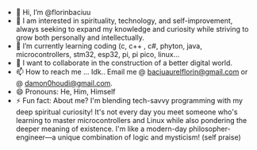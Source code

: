 - 👋 Hi, I’m @florinbaciuu
- 👀 I am interested in spirituality, technology, and self-improvement, always seeking to expand my knowledge and curiosity while striving to grow both personally and intellectually.
- 🌱 I’m currently learning coding (c, c++ , c#, phyton, java, microcontrollers, stm32, esp32, pi, pi pico, linux...
- 💞️ I want to collaborate in the construction of a better digital world.
- 📫 How to reach me ... Idk.. Email me @ baciuaurelflorin@gmail.com or @ damon0houdi@gmail.com. 
- 😄 Pronouns: He, Him, Himself
- ⚡ Fun fact: About me? I'm blending tech-savvy programming with my deep spiritual curiosity! It's not every day you meet someone who's learning to master microcontrollers and Linux while also pondering the deeper meaning of existence. I'm like a modern-day philosopher-engineer—a unique combination of logic and mysticism! (self praise)

<!---
florinbaciuu/florinbaciuu is a ✨ special ✨ repository because its `README.md` (this file) appears on your GitHub profile.
You can click the Preview link to take a look at your changes.
--->
